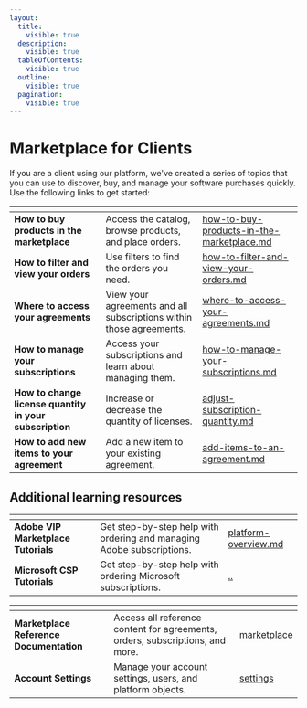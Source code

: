 ```yaml
---
layout:
  title:
    visible: true
  description:
    visible: true
  tableOfContents:
    visible: true
  outline:
    visible: true
  pagination:
    visible: true
---
```


# Marketplace for Clients

If you are a client using our platform, we've created a series of topics that you can use to discover, buy, and manage your software purchases quickly. Use the following links to get started:

<table data-card-size="large" data-view="cards"><thead><tr><th></th><th></th><th data-hidden data-card-target data-type="content-ref"></th></tr></thead><tbody><tr><td><strong>How to buy products in the marketplace</strong></td><td>Access the catalog, browse products, and place orders.</td><td><a href="how-to-buy-products-in-the-marketplace.md">how-to-buy-products-in-the-marketplace.md</a></td></tr><tr><td><strong>How to filter and view your orders</strong></td><td>Use filters to find the orders you need.</td><td><a href="how-to-filter-and-view-your-orders.md">how-to-filter-and-view-your-orders.md</a></td></tr><tr><td><strong>Where to access your agreements</strong></td><td>View your agreements and all subscriptions within those agreements.</td><td><a href="where-to-access-your-agreements.md">where-to-access-your-agreements.md</a></td></tr><tr><td><strong>How to manage your subscriptions</strong></td><td>Access your subscriptions and learn about managing them.</td><td><a href="how-to-manage-your-subscriptions.md">how-to-manage-your-subscriptions.md</a></td></tr><tr><td><strong>How to change license quantity in your subscription</strong></td><td>Increase or decrease the quantity of licenses.</td><td><a href="adjust-subscription-quantity.md">adjust-subscription-quantity.md</a></td></tr><tr><td><strong>How to add new items to your agreement</strong></td><td>Add a new item to your existing agreement.</td><td><a href="add-items-to-an-agreement.md">add-items-to-an-agreement.md</a></td></tr></tbody></table>

## Additional learning resources

<table data-card-size="large" data-view="cards"><thead><tr><th></th><th></th><th data-hidden data-card-target data-type="content-ref"></th></tr></thead><tbody><tr><td><strong>Adobe VIP Marketplace Tutorials</strong></td><td>Get step-by-step help with ordering and managing Adobe subscriptions.   </td><td><a href="../../platform-overview.md">platform-overview.md</a></td></tr><tr><td><strong>Microsoft CSP Tutorials</strong></td><td>Get step-by-step help with ordering Microsoft subscriptions. </td><td><a href="../">..</a></td></tr></tbody></table>

<table data-card-size="large" data-view="cards"><thead><tr><th></th><th></th><th data-hidden data-card-target data-type="content-ref"></th></tr></thead><tbody><tr><td><strong>Marketplace Reference Documentation</strong></td><td>Access all reference content for agreements, orders, subscriptions, and more.</td><td><a href="../../../modules/marketplace/">marketplace</a></td></tr><tr><td><strong>Account Settings</strong></td><td>Manage your account settings, users, and platform objects.</td><td><a href="../../../modules/settings/">settings</a></td></tr></tbody></table>
